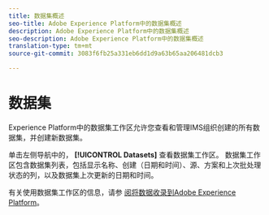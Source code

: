 ```yaml
---
title: 数据集概述
seo-title: Adobe Experience Platform中的数据集概述
description: Adobe Experience Platform中的数据集概述
seo-description: Adobe Experience Platform中的数据集概述
translation-type: tm+mt
source-git-commit: 3083f6fb25a331eb6dd1d9a63b65aa206481dcb3

---
```



# 数据集

Experience Platform中的数据集工作区允许您查看和管理IMS组织创建的所有数据集，并创建新数据集。

单击左侧导航中的， **[!UICONTROL Datasets]** 查看数据集工作区。 数据集工作区包含数据集列表，包括显示名称、创建（日期和时间）、源、方案和上次批处理状态的列，以及数据集上次更新的日期和时间。

有关使用数据集工作区的信息，请参 [阅将数据收录到Adobe Experience Platform](https://www.adobe.io/apis/experienceplatform/home/tutorials/alltutorials.html#!api-specification/markdown/narrative/tutorials/data_ingestion_tutorial/data_ingestion_tutorial.md)。
